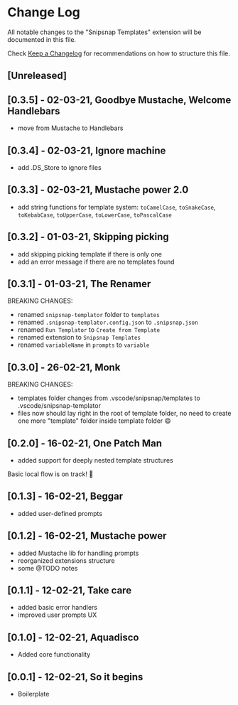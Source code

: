 # Change Log

All notable changes to the "Snipsnap Templates" extension will be documented in this file.

Check [Keep a Changelog](http://keepachangelog.com/) for recommendations on how to structure this file.

## [Unreleased]

## [0.3.5] - 02-03-21, Goodbye Mustache, Welcome Handlebars

- move from Mustache to Handlebars

## [0.3.4] - 02-03-21, Ignore machine

- add .DS_Store to ignore files

## [0.3.3] - 02-03-21, Mustache power 2.0

- add string functions for template system: `toCamelCase`, `toSnakeCase`, `toKebabCase`, `toUpperCase`, `toLowerCase`, `toPascalCase`

## [0.3.2] - 01-03-21, Skipping picking

- add skipping picking template if there is only one
- add an error message if there are no templates found

## [0.3.1] - 01-03-21, The Renamer

BREAKING CHANGES:

- renamed `snipsnap-templator` folder to `templates`
- renamed `.snipsnap-templator.config.json` to `.snipsnap.json`
- renamed `Run Templator` to `Create from Template`
- renamed extension to `Snipsnap Templates`
- renamed `variableName` in `prompts` to `variable`

## [0.3.0] - 26-02-21, Monk

BREAKING CHANGES:

- templates folder changes from .vscode/snipsnap/templates to .vscode/snipsnap-templator
- files now should lay right in the root of template folder, no need to create one more "template" folder inside template folder :smile:

## [0.2.0] - 16-02-21, One Patch Man

- added support for deeply nested template structures

Basic local flow is on track! :tada:

## [0.1.3] - 16-02-21, Beggar

- added user-defined prompts

## [0.1.2] - 16-02-21, Mustache power

- added Mustache lib for handling prompts
- reorganized extensions structure
- some @TODO notes

## [0.1.1] - 12-02-21, Take care

- added basic error handlers
- improved user prompts UX

## [0.1.0] - 12-02-21, Aquadisco

- Added core functionality

## [0.0.1] - 12-02-21, So it begins

- Boilerplate
